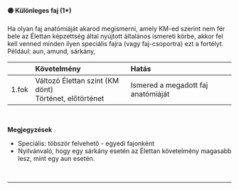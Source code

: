 #### 🟣 Különleges faj (1*)

Ha olyan faj anatómiáját akarod megismerni, amely KM-ed szerint nem fér bele az Élettan képzettség által nyújtott általános ismereti körbe, akkor fel kell venned minden ilyen speciális fajra (vagy faj-csoportra) ezt a fortélyt. Például: aun, amund, sárkány,

| |  Követelmény | Hatás  |
| :----------- | :----------- | :----------- |
| 1.fok | Változó Élettan szint (KM dönt)<br />Történet, előtörténet | Ismered a megadott faj anatómiáját |

<br />

**Megjegyzések**

- Speciális: töbször felvehető - egyedi fajonként
- Nyilvánvaló, hogy egy sárkány esetén az Élettan követelmény magasabb lesz, mint egy aun esetén.

<br />

---
